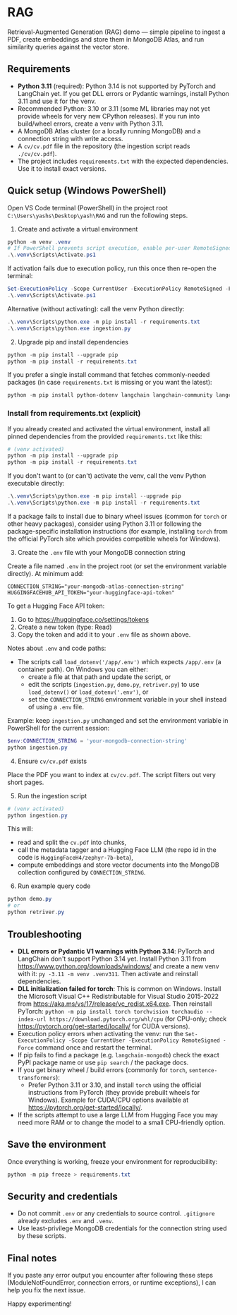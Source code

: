 # RAG
Retrieval-Augmented Generation (RAG) demo — simple pipeline to ingest a PDF, create embeddings
and store them in MongoDB Atlas, and run similarity queries against the vector store.

## Requirements

- **Python 3.11** (required): Python 3.14 is not supported by PyTorch and LangChain yet. If you get DLL errors or Pydantic warnings, install Python 3.11 and use it for the venv.
- Recommended Python: 3.10 or 3.11 (some ML libraries may not yet provide wheels for very new
  CPython releases). If you run into build/wheel errors, create a venv with Python 3.11.
- A MongoDB Atlas cluster (or a locally running MongoDB) and a connection string with write access.
- A `cv/cv.pdf` file in the repository (the ingestion script reads `./cv/cv.pdf`).
- The project includes `requirements.txt` with the expected dependencies. Use it to install exact
  versions.

## Quick setup (Windows PowerShell)
Open VS Code terminal (PowerShell) in the project root `C:\Users\yashs\Desktop\yash\RAG` and run the following steps.

1. Create and activate a virtual environment

```powershell
python -m venv .venv
# If PowerShell prevents script execution, enable per-user RemoteSigned once (see troubleshooting)
.\.venv\Scripts\Activate.ps1
```

If activation fails due to execution policy, run this once then re-open the terminal:

```powershell
Set-ExecutionPolicy -Scope CurrentUser -ExecutionPolicy RemoteSigned -Force
.\.venv\Scripts\Activate.ps1
```

Alternative (without activating): call the venv Python directly:

```powershell
.\.venv\Scripts\python.exe -m pip install -r requirements.txt
.\.venv\Scripts\python.exe ingestion.py
```

2. Upgrade pip and install dependencies

```powershell
python -m pip install --upgrade pip
python -m pip install -r requirements.txt
```

If you prefer a single install command that fetches commonly-needed packages (in case `requirements.txt`
is missing or you want the latest):

```powershell
python -m pip install python-dotenv langchain langchain-community langchain-mongodb pymongo sentence-transformers transformers huggingface-hub pypdf
```

### Install from requirements.txt (explicit)

If you already created and activated the virtual environment, install all pinned dependencies from the
provided `requirements.txt` like this:

```powershell
# (venv activated)
python -m pip install --upgrade pip
python -m pip install -r requirements.txt
```

If you don't want to (or can't) activate the venv, call the venv Python executable directly:

```powershell
.\.venv\Scripts\python.exe -m pip install --upgrade pip
.\.venv\Scripts\python.exe -m pip install -r requirements.txt
```

If a package fails to install due to binary wheel issues (common for `torch` or other heavy packages),
consider using Python 3.11 or following the package-specific installation instructions (for example,
installing `torch` from the official PyTorch site which provides compatible wheels for Windows).

3. Create the `.env` file with your MongoDB connection string

Create a file named `.env` in the project root (or set the environment variable directly). At minimum add:

```text
CONNECTION_STRING="your-mongodb-atlas-connection-string"
HUGGINGFACEHUB_API_TOKEN="your-huggingface-api-token"
```

To get a Hugging Face API token:
1. Go to https://huggingface.co/settings/tokens
2. Create a new token (type: Read)
3. Copy the token and add it to your `.env` file as shown above.

Notes about `.env` and code paths:
- The scripts call `load_dotenv('/app/.env')` which expects `/app/.env` (a container path). On Windows you can either:
	- create a file at that path and update the script, or
	- edit the scripts (`ingestion.py`, `demo.py`, `retriver.py`) to use `load_dotenv()` or `load_dotenv('.env')`, or
	- set the `CONNECTION_STRING` environment variable in your shell instead of using a `.env` file.

Example: keep `ingestion.py` unchanged and set the environment variable in PowerShell for the current session:

```powershell
$env:CONNECTION_STRING = 'your-mongodb-connection-string'
python ingestion.py
```

4. Ensure `cv/cv.pdf` exists

Place the PDF you want to index at `cv/cv.pdf`. The script filters out very short pages.

5. Run the ingestion script

```powershell
# (venv activated)
python ingestion.py
```

This will:
- read and split the `cv.pdf` into chunks,
- call the metadata tagger and a Hugging Face LLM (the repo id in the code is `HuggingFaceH4/zephyr-7b-beta`),
- compute embeddings and store vector documents into the MongoDB collection configured by `CONNECTION_STRING`.

6. Run example query code

```powershell
python demo.py
# or
python retriver.py
```

## Troubleshooting

- **DLL errors or Pydantic V1 warnings with Python 3.14**: PyTorch and LangChain don't support Python 3.14 yet. Install Python 3.11 from https://www.python.org/downloads/windows/ and create a new venv with it: `py -3.11 -m venv .venv311`. Then activate and reinstall dependencies.
- **DLL initialization failed for torch**: This is common on Windows. Install the Microsoft Visual C++ Redistributable for Visual Studio 2015-2022 from https://aka.ms/vs/17/release/vc_redist.x64.exe. Then reinstall PyTorch: `python -m pip install torch torchvision torchaudio --index-url https://download.pytorch.org/whl/cpu` (for CPU-only; check https://pytorch.org/get-started/locally/ for CUDA versions).
- Execution policy errors when activating the venv: run the `Set-ExecutionPolicy -Scope CurrentUser -ExecutionPolicy RemoteSigned -Force` command once and restart the terminal.
- If pip fails to find a package (e.g. `langchain-mongodb`) check the exact PyPI package name or use `pip search` / the package docs.
- If you get binary wheel / build errors (commonly for `torch`, `sentence-transformers`):
  - Prefer Python 3.11 or 3.10, and install `torch` using the official instructions from PyTorch (they provide prebuilt wheels for Windows). Example for CUDA/CPU options available at https://pytorch.org/get-started/locally/.
- If the scripts attempt to use a large LLM from Hugging Face you may need more RAM or to change the model to a small CPU-friendly option.

## Save the environment

Once everything is working, freeze your environment for reproducibility:

```powershell
python -m pip freeze > requirements.txt
```

## Security and credentials

- Do not commit `.env` or any credentials to source control. `.gitignore` already excludes `.env` and `.venv`.
- Use least-privilege MongoDB credentials for the connection string used by these scripts.

## Final notes

If you paste any error output you encounter after following these steps (ModuleNotFoundError, connection errors, or runtime exceptions), I can help you fix the next issue.

Happy experimenting!

